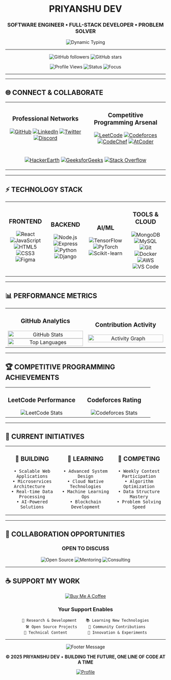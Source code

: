 <div align="center">

# PRIYANSHU DEV
### SOFTWARE ENGINEER • FULL-STACK DEVELOPER • PROBLEM SOLVER

<img src="https://readme-typing-svg.herokuapp.com?font=JetBrains+Mono&weight=600&size=24&duration=2000&pause=1000&color=FFFFFF&background=000000&center=true&vCenter=true&width=600&height=60&lines=Building+Digital+Experiences;Crafting+Elegant+Solutions;Solving+Complex+Problems;Innovating+Through+Code" alt="Dynamic Typing"/>

</div>

---

<div align="center">
  

![GitHub followers](https://img.shields.io/github/followers/priyansudev?color=black&style=for-the-badge&logo=github&logoColor=white&label=FOLLOWERS)
![GitHub stars](https://img.shields.io/github/stars/priyansudev?color=white&style=for-the-badge&logo=star&logoColor=black&label=STARS)

![Profile Views](https://komarev.com/ghpvc/?username=priyansudev&color=blueviolet&style=for-the-badge&label=PROFILE+VIEWS)
![Status](https://img.shields.io/badge/STATUS-AVAILABLE_FOR_OPPORTUNITIES-black?style=for-the-badge&logo=circle&logoColor=white)
![Focus](https://img.shields.io/badge/FOCUS-FULL_STACK_DEVELOPMENT-white?style=for-the-badge&logo=target&logoColor=black)

</div>

---


---

## 🌐 CONNECT & COLLABORATE

<div align="center">
<table>
<tr>
<td width="50%" align="center">

### Professional Networks
[![GitHub](https://img.shields.io/badge/GITHUB-000000?style=for-the-badge&logo=github&logoColor=white&labelColor=000000)](https://github.com/priyansudev)
[![LinkedIn](https://img.shields.io/badge/LINKEDIN-000000?style=for-the-badge&logo=linkedin&logoColor=white&labelColor=000000)](https://linkedin.com/in/priyanshudev1)
[![Twitter](https://img.shields.io/badge/TWITTER-000000?style=for-the-badge&logo=twitter&logoColor=white&labelColor=000000)](https://twitter.com/priyansudev)
[![Discord](https://img.shields.io/badge/DISCORD-000000?style=for-the-badge&logo=discord&logoColor=white&labelColor=000000)](https://discord.com/users/851812658356813824)

</td>
<td width="50%" align="center">

### Competitive Programming Arsenal
[![LeetCode](https://img.shields.io/badge/LEETCODE-white?style=for-the-badge&logo=leetcode&logoColor=black&labelColor=white)](https://leetcode.com/priyanshudev)
[![Codeforces](https://img.shields.io/badge/CODEFORCES-black?style=for-the-badge&logo=codeforces&logoColor=white&labelColor=black)](https://codeforces.com/profile/priyanshudev)
[![CodeChef](https://img.shields.io/badge/CODECHEF-white?style=for-the-badge&logo=codechef&logoColor=black&labelColor=white)](https://www.codechef.com/users/priyanshudev1)
[![AtCoder](https://img.shields.io/badge/ATCODER-black?style=for-the-badge&logo=atcoder&logoColor=white&labelColor=black)](https://atcoder.jp/users/priyanshudev)

</td>
</tr>
<tr>
<td colspan="2" align="center">

[![HackerEarth](https://img.shields.io/badge/HACKEREARTH-white?style=for-the-badge&logo=hackerearth&logoColor=black&labelColor=white)](https://www.hackerearth.com/@priyanshudev)
[![GeeksforGeeks](https://img.shields.io/badge/GEEKSFORGEEKS-black?style=for-the-badge&logo=geeksforgeeks&logoColor=white&labelColor=black)](https://auth.geeksforgeeks.org/user/priyanshudev)
[![Stack Overflow](https://img.shields.io/badge/STACKOVERFLOW-white?style=for-the-badge&logo=stackoverflow&logoColor=black&labelColor=white)](https://stackoverflow.com/users/priyanshu-dev)

</td>
</tr>
</table>
</div>

---

## ⚡ TECHNOLOGY STACK

<div align="center">
<table>
<tr>
<td width="25%" align="center">

### FRONTEND
![React](https://img.shields.io/badge/React-black?style=for-the-badge&logo=react&logoColor=white)
![JavaScript](https://img.shields.io/badge/JavaScript-white?style=for-the-badge&logo=javascript&logoColor=black)
![HTML5](https://img.shields.io/badge/HTML5-black?style=for-the-badge&logo=html5&logoColor=white)
![CSS3](https://img.shields.io/badge/CSS3-white?style=for-the-badge&logo=css3&logoColor=black)
![Figma](https://img.shields.io/badge/Figma-black?style=for-the-badge&logo=figma&logoColor=white)

</td>
<td width="25%" align="center">

### BACKEND
![Node.js](https://img.shields.io/badge/Node.js-white?style=for-the-badge&logo=node.js&logoColor=black)
![Express](https://img.shields.io/badge/Express-black?style=for-the-badge&logo=express&logoColor=white)
![Python](https://img.shields.io/badge/Python-white?style=for-the-badge&logo=python&logoColor=black)
![Django](https://img.shields.io/badge/Django-black?style=for-the-badge&logo=django&logoColor=white)

</td>
<td width="25%" align="center">

### AI/ML
![TensorFlow](https://img.shields.io/badge/TensorFlow-white?style=for-the-badge&logo=tensorflow&logoColor=black)
![PyTorch](https://img.shields.io/badge/PyTorch-black?style=for-the-badge&logo=pytorch&logoColor=white)
![Scikit-learn](https://img.shields.io/badge/Scikit--learn-white?style=for-the-badge&logo=scikit-learn&logoColor=black)

</td>
<td width="25%" align="center">

### TOOLS & CLOUD
![MongoDB](https://img.shields.io/badge/MongoDB-black?style=for-the-badge&logo=mongodb&logoColor=white)
![MySQL](https://img.shields.io/badge/MySQL-white?style=for-the-badge&logo=mysql&logoColor=black)
![Git](https://img.shields.io/badge/Git-black?style=for-the-badge&logo=git&logoColor=white)
![Docker](https://img.shields.io/badge/Docker-white?style=for-the-badge&logo=docker&logoColor=black)
![AWS](https://img.shields.io/badge/AWS-black?style=for-the-badge&logo=amazon-aws&logoColor=white)
![VS Code](https://img.shields.io/badge/VS_Code-white?style=for-the-badge&logo=visual-studio-code&logoColor=black)

</td>
</tr>
</table>
</div>

---

## 📊 PERFORMANCE METRICS

<div align="center">
<table>
<tr>
<td width="50%" align="center">

### GitHub Analytics
<img src="https://github-readme-stats.vercel.app/api?username=priyansudev&show_icons=true&theme=dark&hide_border=true&bg_color=000000&text_color=ffffff&icon_color=ffffff&title_color=ffffff&count_private=true&include_all_commits=true" alt="GitHub Stats" width="100%"/>

<img src="https://github-readme-stats.vercel.app/api/top-langs/?username=priyansudev&layout=compact&theme=dark&hide_border=true&bg_color=000000&text_color=ffffff&title_color=ffffff&langs_count=8" alt="Top Languages" width="100%"/>

</td>
<td width="50%" align="center">

### Contribution Activity
<img src="https://github-readme-activity-graph.vercel.app/graph?username=priyansudev&theme=github-dark&hide_border=true&bg_color=000000&color=ffffff&line=ffffff&point=ffffff&area=true&area_color=333333" alt="Activity Graph" width="100%"/>

</td>
</tr>
</table>
</div>

---

## 🏆 COMPETITIVE PROGRAMMING ACHIEVEMENTS

<div align="center">
<table>
<tr>
<td width="50%" align="center">

### LeetCode Performance
<img src="https://leetcard.jacoblin.cool/priyanshudev?theme=dark&font=source_code_pro&ext=contest&width=400" alt="LeetCode Stats"/>

</td>
<td width="50%" align="center">

### Codeforces Rating
<img src="https://codeforces-readme-stats.vercel.app/api/card?username=priyanshudev&theme=dark&disable_animations=false&show_icons=true&force_username=true&ring_color=ffffff&text_color=ffffff&bg_color=000000&title_color=ffffff&icon_color=ffffff&border_color=333333" alt="Codeforces Stats"/>

</td>
</tr>
</table>
</div>

<div align="center">



</div>

---

## 🚀 CURRENT INITIATIVES

<div align="center">
<table>
<tr>
<td width="33%" align="center">

### 🔭 BUILDING
```
• Scalable Web Applications
• Microservices Architecture  
• Real-time Data Processing
• AI-Powered Solutions
```

</td>
<td width="33%" align="center">

### 🌱 LEARNING
```
• Advanced System Design
• Cloud Native Technologies
• Machine Learning Ops
• Blockchain Development
```

</td>
<td width="33%" align="center">

### 🏅 COMPETING
```
• Weekly Contest Participation
• Algorithm Optimization
• Data Structure Mastery
• Problem Solving Speed
```

</td>
</tr>
</table>
</div>

---

## 💼 COLLABORATION OPPORTUNITIES

<div align="center">

### OPEN TO DISCUSS

![Open Source](https://img.shields.io/badge/OPEN_SOURCE-CONTRIBUTIONS-black?style=for-the-badge&logo=opensource&logoColor=white)
![Mentoring](https://img.shields.io/badge/MENTORING-AVAILABLE-white?style=for-the-badge&logo=graduation-cap&logoColor=black)
![Consulting](https://img.shields.io/badge/CONSULTING-PROJECTS-black?style=for-the-badge&logo=handshake&logoColor=white)



</div>

---

## ☕ SUPPORT MY WORK

<div align="center">

[![Buy Me A Coffee](https://img.shields.io/badge/BUY_ME_A_COFFEE-SUPPORT_MY_WORK-black?style=for-the-badge&logo=buy-me-a-coffee&logoColor=white)](https://www.buymeacoffee.com/priyanshudev)

### Your Support Enables
```
🔬 Research & Development    📚 Learning New Technologies
🛠️ Open Source Projects     🎯 Community Contributions
📝 Technical Content         🚀 Innovation & Experiments
```

</div>

---

<div align="center">



<img src="https://readme-typing-svg.herokuapp.com?font=JetBrains+Mono&size=16&duration=3000&pause=2000&color=888888&center=true&vCenter=true&width=800&lines=Thank+you+for+visiting+my+profile;Let's+build+something+amazing+together;Connect+with+me+for+collaboration+opportunities" alt="Footer Message"/>

**© 2025 PRIYANSHU DEV** • **BUILDING THE FUTURE, ONE LINE OF CODE AT A TIME**

[![Profile](https://img.shields.io/badge/⭐_FROM-PRIYANSHU_DEV-black?style=for-the-badge&logo=github&logoColor=white)](https://github.com/priyansudev)

</div>
